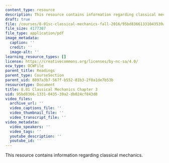 ```yaml
---
content_type: resource
description: This resource contains information regarding classical mechanics.
draft: true
file: /courses/8-01sc-classical-mechanics-fall-2016/95bd83661331043539a2db024cf843d8_MIT8_01F16_chapter3.pdf
file_size: 4177307
file_type: application/pdf
image_metadata:
  caption: ''
  credit: ''
  image-alt: ''
learning_resource_types: []
license: https://creativecommons.org/licenses/by-nc-sa/4.0/
ocw_type: OCWFile
parent_title: Readings
parent_type: CourseSection
parent_uid: 8897a3b7-567f-b552-81b3-2f8a1de7b53b
resourcetype: Document
title: 8.01 Classical Mechanics Chapter 3
uid: 95bd8366-1331-0435-39a2-db024cf843d8
video_files:
  archive_url: ''
  video_captions_file: ''
  video_thumbnail_file: ''
  video_transcript_file: ''
video_metadata:
  video_speakers: ''
  video_tags: ''
  youtube_description: ''
  youtube_id: ''
---
```

This resource contains information regarding classical mechanics.